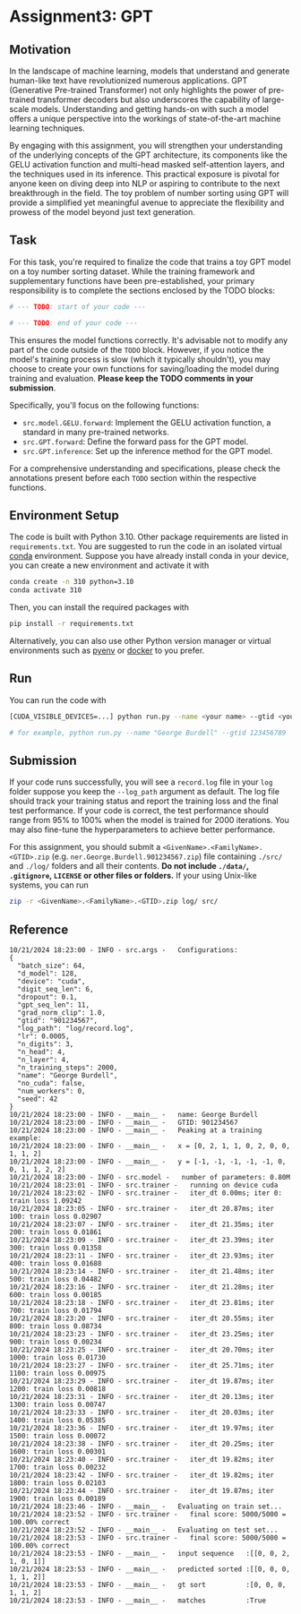 # Assignment3: GPT

## Motivation

In the landscape of machine learning, models that understand and generate human-like text have revolutionized numerous applications.
GPT (Generative Pre-trained Transformer) not only highlights the power of pre-trained transformer decoders but also underscores the capability of large-scale models.
Understanding and getting hands-on with such a model offers a unique perspective into the workings of state-of-the-art machine learning techniques.

By engaging with this assignment, you will strengthen your understanding of the underlying concepts of the GPT architecture, its components like the GELU activation function and multi-head masked self-attention layers, and the techniques used in its inference.
This practical exposure is pivotal for anyone keen on diving deep into NLP or aspiring to contribute to the next breakthrough in the field.
The toy problem of number sorting using GPT will provide a simplified yet meaningful avenue to appreciate the flexibility and prowess of the model beyond just text generation.

## Task
For this task, you're required to finalize the code that trains a toy GPT model on a toy number sorting dataset.
While the training framework and supplementary functions have been pre-established, your primary responsibility is to complete the sections enclosed by the TODO blocks:

```python
# --- TODO: start of your code ---

# --- TODO: end of your code ---
```

This ensures the model functions correctly.
It's advisable not to modify any part of the code outside of the `TODO` block.
However, if you notice the model's training process is slow (which it typically shouldn't), you may choose to create your own functions for saving/loading the model during training and evaluation.
**Please keep the TODO comments in your submission**.

Specifically, you'll focus on the following functions:
- `src.model.GELU.forward`: Implement the GELU activation function, a standard in many pre-trained networks.
- `src.GPT.forward`: Define the forward pass for the GPT model.
- `src.GPT.inference`: Set up the inference method for the GPT model.

For a comprehensive understanding and specifications, please check the annotations present before each `TODO` section within the respective functions.

## Environment Setup
The code is built with Python 3.10.
Other package requirements are listed in `requirements.txt`.
You are suggested to run the code in an isolated virtual [conda](https://www.anaconda.com/) environment.
Suppose you have already install conda in your device, you can create a new environment and activate it with
```bash
conda create -n 310 python=3.10
conda activate 310
```
Then, you can install the required packages with
```bash
pip install -r requirements.txt
```

Alternatively, you can also use other Python version manager or virtual environments such as [pyenv](https://github.com/pyenv/pyenv) or [docker](https://www.docker.com/) to you prefer.

## Run

You can run the code with 
```bash
[CUDA_VISIBLE_DEVICES=...] python run.py --name <your name> --gtid <your GTID> [other arguments...]

# for example, python run.py --name "George Burdell" --gtid 123456789
```

## Submission

If your code runs successfully, you will see a `record.log` file in your `log` folder suppose you keep the `--log_path` argument as default.
The log file should track your training status and report the training loss and the final test performance.
If your code is correct, the test performance should range from 95% to 100% when the model is trained for 2000 iterations.
You may also fine-tune the hyperparameters to achieve better performance.

For this assignment, you should submit a `<GivenName>.<FamilyName>.<GTID>.zip` (e.g. `ner.George.Burdell.901234567.zip`) file containing `./src/` and `./log/` folders and all their contents.
**Do not include `./data/`, `.gitignore`, `LICENSE` or other files or folders.**
If your using Unix-like systems, you can run
```bash
zip -r <GivenName>.<FamilyName>.<GTID>.zip log/ src/
```

## Reference
```
10/21/2024 18:23:00 - INFO - src.args -   Configurations:
{
  "batch_size": 64,
  "d_model": 128,
  "device": "cuda",
  "digit_seq_len": 6,
  "dropout": 0.1,
  "gpt_seq_len": 11,
  "grad_norm_clip": 1.0,
  "gtid": "901234567",
  "log_path": "log/record.log",
  "lr": 0.0005,
  "n_digits": 3,
  "n_head": 4,
  "n_layer": 4,
  "n_training_steps": 2000,
  "name": "George Burdell",
  "no_cuda": false,
  "num_workers": 0,
  "seed": 42
}
10/21/2024 18:23:00 - INFO - __main__ -   name: George Burdell
10/21/2024 18:23:00 - INFO - __main__ -   GTID: 901234567
10/21/2024 18:23:00 - INFO - __main__ -   Peaking at a training example:
10/21/2024 18:23:00 - INFO - __main__ -   x = [0, 2, 1, 1, 0, 2, 0, 0, 1, 1, 2]
10/21/2024 18:23:00 - INFO - __main__ -   y = [-1, -1, -1, -1, -1, 0, 0, 1, 1, 2, 2]
10/21/2024 18:23:00 - INFO - src.model -   number of parameters: 0.80M
10/21/2024 18:23:01 - INFO - src.trainer -   running on device cuda
10/21/2024 18:23:02 - INFO - src.trainer -   iter_dt 0.00ms; iter 0: train loss 1.09242
10/21/2024 18:23:05 - INFO - src.trainer -   iter_dt 20.87ms; iter 100: train loss 0.02907
10/21/2024 18:23:07 - INFO - src.trainer -   iter_dt 21.35ms; iter 200: train loss 0.01861
10/21/2024 18:23:09 - INFO - src.trainer -   iter_dt 23.39ms; iter 300: train loss 0.01358
10/21/2024 18:23:11 - INFO - src.trainer -   iter_dt 23.93ms; iter 400: train loss 0.01688
10/21/2024 18:23:14 - INFO - src.trainer -   iter_dt 21.48ms; iter 500: train loss 0.04482
10/21/2024 18:23:16 - INFO - src.trainer -   iter_dt 21.28ms; iter 600: train loss 0.00185
10/21/2024 18:23:18 - INFO - src.trainer -   iter_dt 23.81ms; iter 700: train loss 0.01794
10/21/2024 18:23:20 - INFO - src.trainer -   iter_dt 20.55ms; iter 800: train loss 0.08734
10/21/2024 18:23:23 - INFO - src.trainer -   iter_dt 23.25ms; iter 900: train loss 0.00234
10/21/2024 18:23:25 - INFO - src.trainer -   iter_dt 20.70ms; iter 1000: train loss 0.01730
10/21/2024 18:23:27 - INFO - src.trainer -   iter_dt 25.71ms; iter 1100: train loss 0.00975
10/21/2024 18:23:29 - INFO - src.trainer -   iter_dt 19.87ms; iter 1200: train loss 0.00818
10/21/2024 18:23:31 - INFO - src.trainer -   iter_dt 20.13ms; iter 1300: train loss 0.00747
10/21/2024 18:23:33 - INFO - src.trainer -   iter_dt 20.03ms; iter 1400: train loss 0.05385
10/21/2024 18:23:36 - INFO - src.trainer -   iter_dt 19.97ms; iter 1500: train loss 0.00072
10/21/2024 18:23:38 - INFO - src.trainer -   iter_dt 20.25ms; iter 1600: train loss 0.00301
10/21/2024 18:23:40 - INFO - src.trainer -   iter_dt 19.82ms; iter 1700: train loss 0.00232
10/21/2024 18:23:42 - INFO - src.trainer -   iter_dt 19.82ms; iter 1800: train loss 0.02103
10/21/2024 18:23:44 - INFO - src.trainer -   iter_dt 19.87ms; iter 1900: train loss 0.00189
10/21/2024 18:23:46 - INFO - __main__ -   Evaluating on train set...
10/21/2024 18:23:52 - INFO - src.trainer -   final score: 5000/5000 = 100.00% correct
10/21/2024 18:23:52 - INFO - __main__ -   Evaluating on test set...
10/21/2024 18:23:53 - INFO - src.trainer -   final score: 5000/5000 = 100.00% correct
10/21/2024 18:23:53 - INFO - __main__ -   input sequence   :[[0, 0, 2, 1, 0, 1]]
10/21/2024 18:23:53 - INFO - __main__ -   predicted sorted :[[0, 0, 0, 1, 1, 2]]
10/21/2024 18:23:53 - INFO - __main__ -   gt sort          :[0, 0, 0, 1, 1, 2]
10/21/2024 18:23:53 - INFO - __main__ -   matches          :True
```
